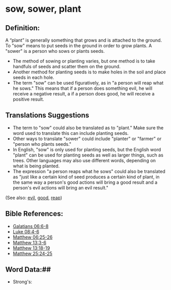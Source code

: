 # sow, sower, plant #

## Definition: ##

A “plant” is generally something that grows and is attached to the ground. To "sow" means to put seeds in the ground in order to grow plants. A "sower" is a person who sows or plants seeds.

* The method of sowing or planting varies, but one method is to take handfuls of seeds and scatter them on the ground.
* Another method for planting seeds is to make holes in the soil and place seeds in each hole.
* The term "sow" can be used figuratively, as in "a person will reap what he sows." This means that if a person does something evil, he will receive a negative result, a if a person does good, he will receive a positive result.

## Translations Suggestions ##

* The term to "sow" could also be translated as to "plant." Make sure the word used to translate this can include planting seeds.
* Other ways to translate "sower" could include "planter" or "farmer" or "person who plants seeds."
* In English, "sow" is only used for planting seeds, but the English word "plant" can be used for planting seeds as well as larger things, such as trees. Other languages may also use different words, depending on what is being planted.
* The expression "a person reaps what he sows" could also be translated as "just like a certain kind of seed produces a certain kind of plant, in the same way a person's good actions will bring a good result and a person's evil actions will bring an evil result."

(See also: [evil](../kt/evil.md), [good](../kt/good.md), [reap](../other/reap.md))

## Bible References: ##

* [Galatians 06:6-8](rc://en/tn/help/gal/06/06)
* [Luke 08:4-6](rc://en/tn/help/luk/08/04)
* [Matthew 06:25-26](rc://en/tn/help/mat/06/25)
* [Matthew 13:3-6](rc://en/tn/help/mat/13/03)
* [Matthew 13:18-19](rc://en/tn/help/mat/13/18)
* [Matthew 25:24-25](rc://en/tn/help/mat/25/24)

## Word Data:##

* Strong's: 

